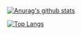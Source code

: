   [![Anurag's github stats](https://github-readme-stats.vercel.app/api?username=krwd1117)](https://github.com/anuraghazra/github-readme-stats)
  
  
[![Top Langs](https://github-readme-stats.vercel.app/api/top-langs/?username=krwd1117)](https://github.com/anuraghazra/github-readme-stats)
